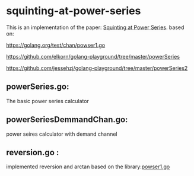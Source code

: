 # squinting-at-power-series
This is an implementation of the paper: [Squinting at Power Series](https://swtch.com/~rsc/thread/squint.pdf).
based on:

https://golang.org/test/chan/powser1.go

https://github.com/elkorn/golang-playground/tree/master/powerSeries

https://github.com/jessehzj/golang-playground/tree/master/powerSeries2

## powerSeries.go:

The basic power series calculator 

## powerSeriesDemmandChan.go:
power seires calculator with demand channel

## reversion.go :
implemented reversion and arctan based on the library:[powser1.go](https://golang.org/test/chan/powser1.go)




